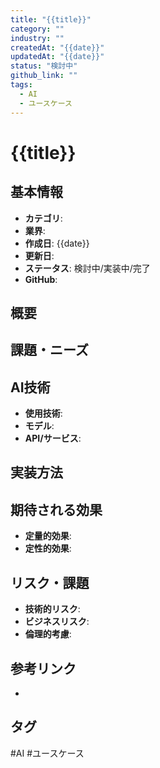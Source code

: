 ```yaml
---
title: "{{title}}"
category: ""
industry: ""
createdAt: "{{date}}"
updatedAt: "{{date}}"
status: "検討中"
github_link: ""
tags:
  - AI
  - ユースケース
---
```


# {{title}}

## 基本情報
- **カテゴリ**: 
- **業界**: 
- **作成日**: {{date}}
- **更新日**: 
- **ステータス**: 検討中/実装中/完了
- **GitHub**: 

## 概要
<!-- AIユースケースの簡潔な説明 -->

## 課題・ニーズ
<!-- 解決したい問題や満たしたいニーズ -->

## AI技術
- **使用技術**: 
- **モデル**: 
- **API/サービス**: 

## 実装方法
<!-- 具体的な実装手順やアプローチ -->

## 期待される効果
- **定量的効果**: 
- **定性的効果**: 

## リスク・課題
- **技術的リスク**: 
- **ビジネスリスク**: 
- **倫理的考慮**: 

## 参考リンク
- 

## タグ
#AI #ユースケース
